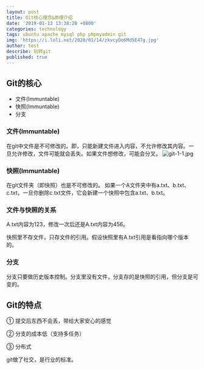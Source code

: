 ```yaml
---
layout: post
title: Git核心理念&原理介绍
date: '2019-01-13 13:38:20 +0800'
categories: technology
tags: ubuntu apache mysql php phpmyadmin git
img: 'https://i.loli.net/2020/01/14/zkvcyOo6Md5E47g.jpg'
author: test
describe: 玩转git
published: true
---
```


## Git的核心

+ 文件(Immuntable)
+ 快照(Immuntable)
+ 分支

### 文件(Immuntable)

  在git中文件是不可修改的。即，只能新建文件进入内容，不允许修改其内容。一旦允许修改，文件可能就会丢失。如果文件想修改，可能会分叉。
  ![git-1-1.jpg](https://i.loli.net/2020/01/14/uEkZ5nMdCbTft7x.jpg)

### 快照(Immuntable)

  在git文件夹（即快照）也是不可修改的。
  如果一个A文件夹中有a.txt、b.txt、c.txt，一旦你删除c.txt文件，它会新建一个快照中包含a.txt、b.txt。

### 文件与快照的关系

A.txt内容为123，修改一次后还是A.txt内容为456。

快照里不存文件，只存文件的引用。假设快照里有A.txt引用是看指向哪个版本的。

### 分支

分支只要做历史版本控制。分支里没有文件，分支存的是快照的引用，但分支是可变的。

## Git的特点

① 提交后东西不会丢，带给大家安心的感觉

② 分支的成本低（支持多任务）

③ 分布式

git做了社交，是行业的标准。
